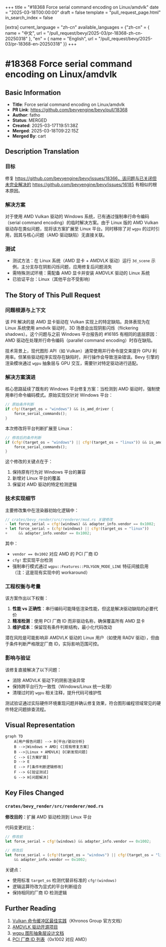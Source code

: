 +++
title = "#18368 Force serial command encoding on Linux/amdvlk"
date = "2025-03-18T00:00:00"
draft = false
template = "pull_request_page.html"
in_search_index = false

[extra]
current_language = "zh-cn"
available_languages = {"zh-cn" = { name = "中文", url = "/pull_request/bevy/2025-03/pr-18368-zh-cn-20250318" }, "en" = { name = "English", url = "/pull_request/bevy/2025-03/pr-18368-en-20250318" }}
+++

# #18368 Force serial command encoding on Linux/amdvlk

## Basic Information
- **Title**: Force serial command encoding on Linux/amdvlk
- **PR Link**: https://github.com/bevyengine/bevy/pull/18368
- **Author**: fatho
- **Status**: MERGED
- **Created**: 2025-03-17T19:51:38Z
- **Merged**: 2025-03-18T09:22:15Z
- **Merged By**: cart

## Description Translation

### 目标
修复 https://github.com/bevyengine/bevy/issues/18366，该问题与已关闭但未完全解决的 https://github.com/bevyengine/bevy/issues/16185 有相似的根本原因。

### 解决方案
对于使用 AMD Vulkan 驱动的 Windows 系统，已有通过强制串行命令编码（serial command encoding）的临时解决方案。由于 Linux 版的 AMD Vulkan 驱动存在类似问题，现将该方案扩展至 Linux 平台。同时移除了对 `wgpu` 的过时引用，因其与核心问题（AMD 驱动缺陷）无直接关联。

### 测试
- 测试方法：在 Linux 系统（AMD 显卡 + AMDVLK 驱动）运行 `3d_scene` 示例，主分支存在阴影闪烁问题，应用修复后问题消失
- 需特殊测试环境：需配备 AMD 显卡并安装 AMDVLK 驱动的 Linux 系统
- 已验证平台：Linux（其他平台不受影响）

## The Story of This Pull Request

### 问题根源与上下文
该 PR 解决的是 AMD 显卡驱动在 Vulkan 实现上的特定缺陷。具体表现为在 Linux 系统使用 amdvlk 驱动时，3D 场景会出现阴影闪烁（flickering shadows）。这个问题与之前 Windows 平台报告的 #16185 有相同的底层原因：AMD 驱动在处理并行命令编码（parallel command encoding）时存在缺陷。

技术背景上，现代图形 API（如 Vulkan）通常使用并行命令提交来提升 GPU 利用率。但某些驱动程序实现存在缺陷时，并行操作会导致渲染错误。Bevy 引擎的渲染模块通过 `wgpu` 抽象层与 GPU 交互，需要针对特定驱动进行适配。

### 解决方案演进
核心思路延续了既有的 Windows 平台修复方案：当检测到 AMD 驱动时，强制使用串行命令编码模式。原始实现仅针对 Windows 平台：

```rust
// 原始条件判断
if cfg!(target_os = "windows") && is_amd_driver {
    force_serial_commands();
}
```

本次修改将平台判断扩展至 Linux：

```rust
// 修改后的条件判断
if (cfg!(target_os = "windows") || cfg!(target_os = "linux")) && is_amd_driver {
    force_serial_commands();
}
```

这个修改的关键点在于：
1. 保持原有行为对 Windows 平台的兼容
2. 新增对 Linux 平台的覆盖
3. 保留对 AMD 驱动的特定检测逻辑

### 技术实现细节
主要修改集中在渲染器初始化逻辑中：

```rust
// crates/bevy_render/src/renderer/mod.rs 关键修改
- let force_serial = cfg!(windows) && adapter_info.vendor == 0x1002;
+ let force_serial = (cfg!(windows) || cfg!(target_os = "linux")) 
+     && adapter_info.vendor == 0x1002;
```

其中：
- `vendor == 0x1002` 对应 AMD 的 PCI 厂商 ID
- `cfg!` 宏实现平台检测
- 强制串行模式通过 `wgpu::Features::POLYGON_MODE_LINE` 特征间接启用（注：这是现有实现中的 workaround）

### 工程权衡与考量
该方案作出以下权衡：
1. **性能 vs 正确性**：串行编码可能降低渲染性能，但这是解决驱动缺陷的必要代价
2. **精准检测**：使用 PCI 厂商 ID 而非驱动名称，确保覆盖所有 AMD 显卡
3. **维护成本**：保留现有条件判断结构，最小化代码改动

潜在风险是可能影响非 AMDVLK 驱动的 Linux 用户（如使用 RADV 驱动），但由于条件判断严格限定厂商 ID，实际影响范围可控。

### 影响与验证
该修复直接解决了以下问题：
- 消除 AMDVLK 驱动下的阴影渲染异常
- 保持跨平台行为一致性（Windows/Linux 统一处理）
- 清理过时的 `wgpu` 相关注释，提升代码可维护性

测试验证通过实际硬件环境重现问题并确认修复效果，符合图形编程领域常见的硬件特定问题排查流程。

## Visual Representation

```mermaid
graph TD
    A[用户报告问题] --> B{平台/驱动分析}
    B -->|Windows + AMD| C[现有修复方案]
    B -->|Linux + AMDVLK| D[新发现问题]
    C --> E[方案扩展]
    D --> E
    E --> F[条件判断逻辑修改]
    F --> G[验证测试]
    G --> H[问题解决]
```

## Key Files Changed

### `crates/bevy_render/src/renderer/mod.rs`
**修改目的**：扩展 AMD 驱动检测到 Linux 平台

代码变更对比：
```rust
// 修改前
let force_serial = cfg!(windows) && adapter_info.vendor == 0x1002;

// 修改后 
let force_serial = (cfg!(target_os = "windows") || cfg!(target_os = "linux")) 
    && adapter_info.vendor == 0x1002;
```

关键点：
- 使用标准 `target_os` 检测代替非标准的 `cfg!(windows)`
- 逻辑运算符改为显式的平台判断组合
- 保持相同的厂商 ID 检测逻辑

## Further Reading

1. [Vulkan 命令缓冲区最佳实践](https://www.khronos.org/assets/uploads/developers/library/2016-vulkan-devday-uk/4-Command-buffers-in-Vulkan.pdf)（Khronos Group 官方文档）
2. [AMDVLK 驱动开源项目](https://github.com/GPUOpen-Drivers/AMDVLK)
3. [wgpu 图形抽象层设计文档](https://wgpu.rs/architecture.html)
4. [PCI 厂商 ID 列表](https://pcisig.com/membership/member-companies)（0x1002 对应 AMD）